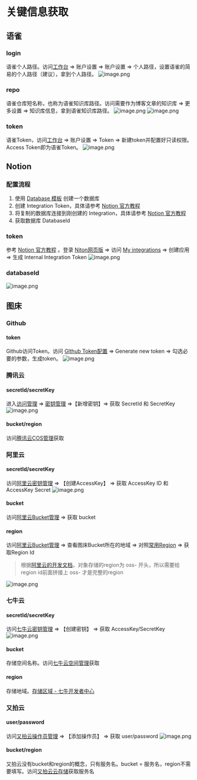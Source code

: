 
# 关键信息获取

## 语雀

### login
语雀个人路径。访问[工作台](https://www.yuque.com/dashboard) => 账户设置 => 账户设置 => 个人路径，设置语雀的简易的个人路径（建议），拿到个人路径。
![image.png](https://blogimagesrep-1257180516.cos.ap-guangzhou.myqcloud.com/elog-docs-images/a00f2424a5d05a2e0f99b9a0a0e29736.png)

### repo
语雀仓库短名称，也称为语雀知识库路径。访问需要作为博客文章的知识库 => 更多设置 => 知识库信息，拿到语雀知识库路径。
![image.png](https://blogimagesrep-1257180516.cos.ap-guangzhou.myqcloud.com/elog-docs-images/d3a7faac015e02c0a440b939664902e9.png)
![image.png](https://blogimagesrep-1257180516.cos.ap-guangzhou.myqcloud.com/elog-docs-images/0a3c3af657d460cf8ab344c971c17843.png)

### token
语雀Token，访问[工作台](https://www.yuque.com/dashboard) => 账户设置 => Token => 新建token并配置好只读权限。Access Token即为语雀Token。
![image.png](https://blogimagesrep-1257180516.cos.ap-guangzhou.myqcloud.com/elog-docs-images/888b460d2ca7213b756740407bd59ce5.png)

## Notion

### 配置流程

1. 使用 [Database 模板](https://1874.notion.site/09ff9e1e141744c6af0a1f69d2a3d834?v=a09065f9266446afa745b475044daca6) 创建一个数据库
2. 创建 Integration Token，具体请参考 [Notion 官方教程](https://developers.notion.com/docs/create-a-notion-integration#step-1-create-an-integration)
3. 将复制的数据库连接到刚创建的 Integration，具体请参考 [Notion 官方教程](https://developers.notion.com/docs/create-a-notion-integration#step-2-share-a-database-with-your-integration)
4. 获取数据库 DatabaseId

### token
参考 [Notion 官方教程](https://developers.notion.com/docs/getting-started#step-1-create-an-integration) 。登录 [Niton网页版](https://www.notion.so/) => 访问 [My integrations](https://www.notion.so/my-integrations) => 创建应用 => 生成 Internal Integration Token
![image.png](https://blogimagesrep-1257180516.cos.ap-guangzhou.myqcloud.com/elog-docs-images/4222b6361b7a627e6ac38f10cdf7f167.png)

### databaseId
![image.png](https://blogimagesrep-1257180516.cos.ap-guangzhou.myqcloud.com/elog-docs-images/f6631e8a748b1202e723cd8f9cdf9c06.png)

## 图床

### Github

#### token
Github访问Token。访问 [GIthub Token配置](https://github.com/settings/tokens/) => Generate new token => 勾选必要的参数，生成token。
![image.png](https://blogimagesrep-1257180516.cos.ap-guangzhou.myqcloud.com/elog-docs-images/81af1900e42a23183b112a0de2d7c5df.png)

### 腾讯云

#### secretId/secretKey
进入[访问管理](https://console.cloud.tencent.com/cam/overview) => [密钥管理](https://console.cloud.tencent.com/cam/capi) =>【新增密钥】=> 获取 SecretId 和 SecretKey
![image.png](https://blogimagesrep-1257180516.cos.ap-guangzhou.myqcloud.com/elog-docs-images/6c35b4db2eaba31e1fd0c338624028c3.png)

#### bucket/region
访问[腾讯云COS管理](https://console.cloud.tencent.com/cos/bucket)获取

### 阿里云

#### secretId/secretKey
访问[阿里云密钥管理](https://ram.console.aliyun.com/manage/ak) => 【创建AccessKey】 => 获取 AccessKey ID 和AccessKey	Secret
![image.png](https://blogimagesrep-1257180516.cos.ap-guangzhou.myqcloud.com/elog-docs-images/25c64065a3b840cad72ed574c5584d8e.png)

#### bucket
访问[阿里云Bucket管理](https://oss.console.aliyun.com/bucket) => 获取 bucket

#### region
访问[阿里云Bucket管理](https://oss.console.aliyun.com/bucket) => 查看图床Bucket所在的地域 => 对照[常用Region](https://help.aliyun.com/document_detail/140601.html) => 获取Region Id
> 根据[阿里云的开发文档](https://help.aliyun.com/document_detail/111265.htm#concept-uxl-2vb-dhb)，对象存储的region为 oss- 开头，所以需要给region id前面拼接上 oss- 才是完整的region

![image.png](https://blogimagesrep-1257180516.cos.ap-guangzhou.myqcloud.com/elog-docs-images/f79e4bc0865e716219ad8f96c3ea3f7a.png)

### 七牛云

#### secretId/secretKey
访问[七牛云密钥管理](https://portal.qiniu.com/user/key) => 【创建密钥】 => 获取 AccessKey/SecretKey
![image.png](https://blogimagesrep-1257180516.cos.ap-guangzhou.myqcloud.com/elog-docs-images/0347a8f7154d3a78cbf37b9389887eeb.png)

#### bucket
存储空间名称。访问[七牛云空间管理](https://portal.qiniu.com/kodo/bucket)获取

#### region
存储地域。[存储区域 - 七牛开发者中心](https://developer.qiniu.com/kodo/1671/region-endpoint-fq)

### 又拍云

#### user/password
访问[又拍云操作员管理](https://console.upyun.com/account/operators/) => 【添加操作员】 => 获取 user/password
![image.png](https://blogimagesrep-1257180516.cos.ap-guangzhou.myqcloud.com/elog-docs-images/6aaa6100c85d0a02b3d18b2baa736305.png)

#### bucket/region
又拍云没有bucket和region的概念，只有服务名。bucket = 服务名，region不需要填写。访问[又拍云云存储](https://console.upyun.com/services/file/)获取服务名


